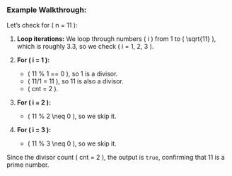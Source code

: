 ### Example Walkthrough:
Let’s check for \( n = 11 \):

1. **Loop iterations:** We loop through numbers \( i \) from 1 to \( \sqrt{11} \), which is roughly 3.3, so we check \( i = 1, 2, 3 \).
   
2. **For \( i = 1 \):**
   - \( 11 \% 1 == 0 \), so 1 is a divisor.
   - \( 11/1 = 11 \), so 11 is also a divisor.
   - \( cnt = 2 \).

3. **For \( i = 2 \):**
   - \( 11 \% 2 \neq 0 \), so we skip it.
   
4. **For \( i = 3 \):**
   - \( 11 \% 3 \neq 0 \), so we skip it.

Since the divisor count \( cnt = 2 \), the output is `true`, confirming that 11 is a prime number.